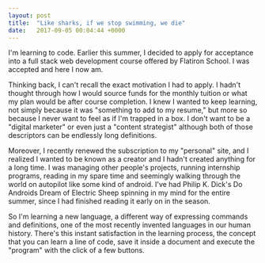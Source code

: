 ```yaml
---
layout: post
title:  "Like sharks, if we stop swimming, we die"
date:   2017-09-05 00:04:44 +0000
---
```


I'm learning to code. Earlier this summer, I decided to apply for acceptance into a full stack web development course offered by Flatiron School. I was accepted and here I now am.

Thinking back, I can't recall the exact motivation I had to apply. I hadn't thought through how I would source funds for the monthly tuition or what my plan would be after course completion. I knew I wanted to keep learning, not simply because it was "something to add to my resume," but more so because I never want to feel as if I'm trapped in a box. I don't want to be a "digital marketer" or even just a "content strategist" although both of those descriptors can be endlessly long definitions.

Moreover, I recently renewed the subscription to my "personal" site, and I realized I wanted to be known as a creator and I hadn't created anything for a long time. I was managing other people's projects, running internship programs, reading in my spare time and seemingly walking through the world on autopilot like some kind of android. I've had Philip K. Dick's Do Androids Dream of Electric Sheep spinning in my mind for the entire summer, since I had finished reading it early on in the season.

So I'm learning a new language, a different way of expressing commands and definitions, one of the most recently invented languages in our human history. There's this instant satisfaction in the learning process, the concept that you can learn a line of code, save it inside a document and execute the "program" with the click of a few buttons.
